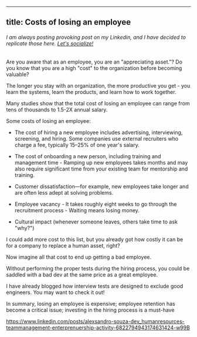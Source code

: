 
---
title: Costs of losing an employee
---

###### I am always posting provoking post on my Linkedin, and I have decided to replicate those here. [Let's socialize!](https://www.linkedin.com/in/alexsandro-souza-dev)

Are you aware that as an employee, you are an "appreciating asset."?  Do you know that you are a high "cost" to the organization before becoming valuable?

The longer you stay with an organization, the more productive you get - you learn the systems, learn the products, and learn how to work together.

Many studies show that the total cost of losing an employee can range from tens of thousands to 1.5-2X annual salary.

Some costs of losing an employee:
- The cost of hiring a new employee includes advertising, interviewing, screening, and hiring. Some companies use external recruiters who charge a fee, typically 15–25% of one year's salary.

- The cost of onboarding a new person, including training and management time - Ramping up new employees takes months and may also require significant time from your existing team for mentorship and training.

- Customer dissatisfaction—for example, new employees take longer and are often less adept at solving problems.

- Employee vacancy - It takes roughly eight weeks to go through the recruitment process - Waiting means losing money.

- Cultural impact (whenever someone leaves, others take time to ask "why?")

I could add more cost to this list, but you already got how costly it can be for a company to replace a human asset, right?

Now imagine all that cost to end up getting a bad employee.

Without performing the proper tests during the hiring process, you could be saddled with a bad dev at the same price as a great employee.

I have already blogged how interview tests are designed to exclude good engineers. You may want to check it out!

In summary, losing an employee is expensive; employee retention has become a critical issue; investing in the hiring process is a must-have

https://www.linkedin.com/posts/alexsandro-souza-dev_humanresources-teammanagement-enterprenuership-activity-6822794943174631424-w99B

